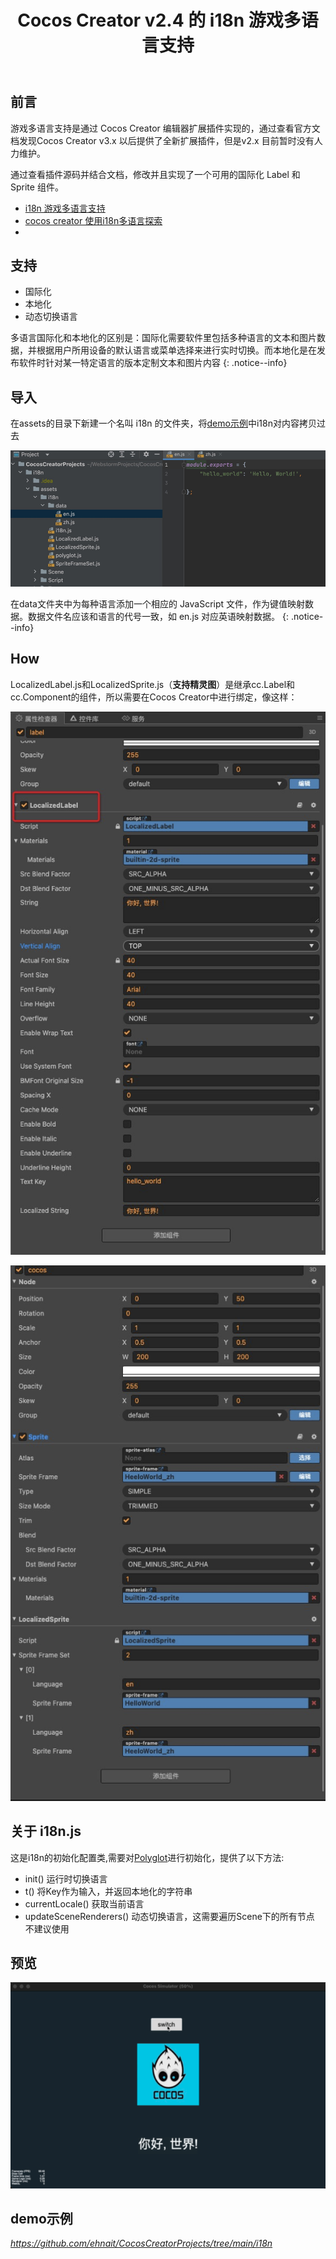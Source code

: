 ﻿---
title: 'Cocos Creator v2.4 的 i18n 游戏多语言支持'
excerpt : " "
categories: CocosCreatorV2.4
tags: CocosCreatorV2.4
---

## 前言

游戏多语言支持是通过 Cocos Creator 编辑器扩展插件实现的，通过查看官方文档发现Cocos Creator v3.x 以后提供了全新扩展插件，但是v2.x
目前暂时没有人力维护。

通过查看插件源码并结合文档，修改并且实现了一个可用的国际化 Label 和 Sprite 组件。

- [i18n 游戏多语言支持](https://docs.cocos.com/creator/2.4/manual/zh/advanced-topics/i18n.html?h=i18n)
- [cocos creator 使用i18n多语言探索](https://www.jianshu.com/p/c73936c1e757)
-

## 支持

- 国际化
- 本地化
- 动态切换语言

多语言国际化和本地化的区别是：国际化需要软件里包括多种语言的文本和图片数据，并根据用户所用设备的默认语言或菜单选择来进行实时切换。而本地化是在发布软件时针对某一特定语言的版本定制文本和图片内容
{: .notice--info}

## 导入

在assets的目录下新建一个名叫 i18n 的文件夹，将[demo示例](#demo示例)中i18n对内容拷贝过去

![20221207_1.png](/assets/images/20221207_1.png)

在data文件夹中为每种语言添加一个相应的 JavaScript 文件，作为键值映射数据。数据文件名应该和语言的代号一致，如 en.js
对应英语映射数据。
{: .notice--info}

## How

LocalizedLabel.js和LocalizedSprite.js（**支持精灵图**）是继承cc.Label和cc.Component的组件，所以需要在Cocos
Creator中进行绑定，像这样：

![20221207_2.png](/assets/images/20221207_2.png)

![20221207_3.png](/assets/images/20221207_3.png)

## 关于 i18n.js

这是i18n的初始化配置类,需要对[Polyglot](https://github.com/airbnb/polyglot.js)进行初始化，提供了以下方法:

- init() 运行时切换语言
- t() 将Key作为输入，并返回本地化的字符串
- currentLocale() 获取当前语言
- updateSceneRenderers()  动态切换语言，这需要遍历Scene下的所有节点 不建议使用

## 预览

![20221207_4.gif](/assets/images/20221207_4.gif)

## demo示例

*<https://github.com/ehnait/CocosCreatorProjects/tree/main/i18n>*